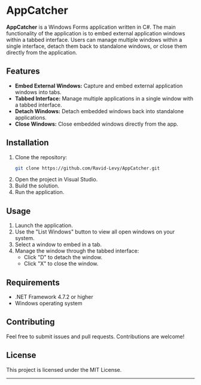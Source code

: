 
# AppCatcher

**AppCatcher** is a Windows Forms application written in C#. The main functionality of the application is to embed external application windows within a tabbed interface. Users can manage multiple windows within a single interface, detach them back to standalone windows, or close them directly from the application.

## Features

- **Embed External Windows:** Capture and embed external application windows into tabs.
- **Tabbed Interface:** Manage multiple applications in a single window with a tabbed interface.
- **Detach Windows:** Detach embedded windows back into standalone applications.
- **Close Windows:** Close embedded windows directly from the app.

## Installation

1. Clone the repository:
   ```bash
   git clone https://github.com/Ravid-Levy/AppCatcher.git
   ```
2. Open the project in Visual Studio.
3. Build the solution.
4. Run the application.

## Usage

1. Launch the application.
2. Use the "List Windows" button to view all open windows on your system.
3. Select a window to embed in a tab.
4. Manage the window through the tabbed interface:
   - Click "D" to detach the window.
   - Click "X" to close the window.

## Requirements

- .NET Framework 4.7.2 or higher
- Windows operating system

## Contributing

Feel free to submit issues and pull requests. Contributions are welcome!

## License

This project is licensed under the MIT License.

---
